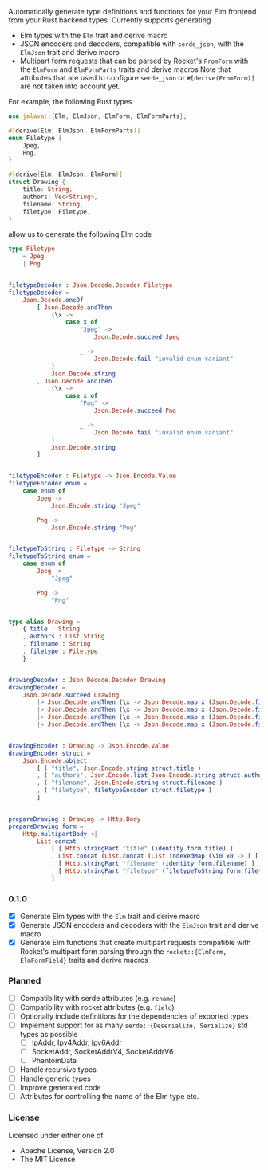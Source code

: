 Automatically generate type definitions and functions for your Elm frontend from your Rust backend types. Currently supports generating
- Elm types with the `Elm` trait and derive macro
- JSON encoders and decoders, compatible with `serde_json`, with the `ElmJson` trait and derive macro
- Multipart form requests that can be parsed by Rocket's `FromForm` with the `ElmForm` and `ElmFormParts` traits and derive macros
Note that attributes that are used to configure `serde_json` or `#[derive(FromForm)]` are not taken into account yet.

For example, the following Rust types
```rust
use jalava::{Elm, ElmJson, ElmForm, ElmFormParts};

#[derive(Elm, ElmJson, ElmFormParts)]
enum Filetype {
    Jpeg,
    Png,
}

#[derive(Elm, ElmJson, ElmForm)]
struct Drawing {
    title: String,
    authors: Vec<String>,
    filename: String,
    filetype: Filetype,
}
```
allow us to generate the following Elm code
```elm
type Filetype
    = Jpeg
    | Png


filetypeDecoder : Json.Decode.Decoder Filetype
filetypeDecoder =
    Json.Decode.oneOf
        [ Json.Decode.andThen
            (\x ->
                case x of
                    "Jpeg" ->
                        Json.Decode.succeed Jpeg

                    _ ->
                        Json.Decode.fail "invalid enum variant"
            )
            Json.Decode.string
        , Json.Decode.andThen
            (\x ->
                case x of
                    "Png" ->
                        Json.Decode.succeed Png

                    _ ->
                        Json.Decode.fail "invalid enum variant"
            )
            Json.Decode.string
        ]


filetypeEncoder : Filetype -> Json.Encode.Value
filetypeEncoder enum =
    case enum of
        Jpeg ->
            Json.Encode.string "Jpeg"

        Png ->
            Json.Encode.string "Png"


filetypeToString : Filetype -> String
filetypeToString enum =
    case enum of
        Jpeg ->
            "Jpeg"

        Png ->
            "Png"


type alias Drawing =
    { title : String
    , authors : List String
    , filename : String
    , filetype : Filetype
    }


drawingDecoder : Json.Decode.Decoder Drawing
drawingDecoder =
    Json.Decode.succeed Drawing
        |> Json.Decode.andThen (\x -> Json.Decode.map x (Json.Decode.field "title" Json.Decode.string))
        |> Json.Decode.andThen (\x -> Json.Decode.map x (Json.Decode.field "authors" (Json.Decode.list Json.Decode.string)))
        |> Json.Decode.andThen (\x -> Json.Decode.map x (Json.Decode.field "filename" Json.Decode.string))
        |> Json.Decode.andThen (\x -> Json.Decode.map x (Json.Decode.field "filetype" filetypeDecoder))


drawingEncoder : Drawing -> Json.Encode.Value
drawingEncoder struct =
    Json.Encode.object
        [ ( "title", Json.Encode.string struct.title )
        , ( "authors", Json.Encode.list Json.Encode.string struct.authors )
        , ( "filename", Json.Encode.string struct.filename )
        , ( "filetype", filetypeEncoder struct.filetype )
        ]


prepareDrawing : Drawing -> Http.Body
prepareDrawing form =
    Http.multipartBody <|
        List.concat
            [ [ Http.stringPart "title" (identity form.title) ]
            , List.concat (List.concat (List.indexedMap (\i0 x0 -> [ [ Http.stringPart "authors[" ++ String.fromInt i0 ++ "]" (identity x0) ] ]) (identity form.authors)))
            , [ Http.stringPart "filename" (identity form.filename) ]
            , [ Http.stringPart "filetype" (filetypeToString form.filetype) ]
            ]
```

### 0.1.0
- [x] Generate Elm types with the `Elm` trait and derive macro
- [x] Generate JSON encoders and decoders with the `ElmJson` trait and derive macro
- [x] Generate Elm functions that create multipart requests compatible with Rocket's multipart form parsing through the `rocket::{ElmForm, ElmFormField}` traits and derive macros

### Planned
- [ ] Compatibility with serde attributes (e.g. `rename`)
- [ ] Compatibility with rocket attributes (e.g. `field`)
- [ ] Optionally include definitions for the dependencies of exported types
- [ ] Implement support for as many `serde::{Deserialize, Serialize}` std types as possible
  - [ ] IpAddr, Ipv4Addr, Ipv6Addr
  - [ ] SocketAddr, SocketAddrV4, SocketAddrV6
  - [ ] PhantomData
- [ ] Handle recursive types
- [ ] Handle generic types
- [ ] Improve generated code
- [ ] Attributes for controlling the name of the Elm type etc.

### License
Licensed under either one of
- Apache License, Version 2.0
- The MIT License
